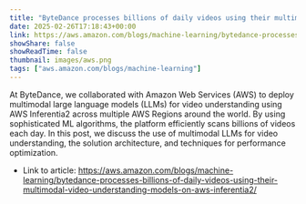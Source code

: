 ```yaml
---
title: "ByteDance processes billions of daily videos using their multimodal video understanding models on AWS Inferentia2"
date: 2025-02-26T17:18:43+00:00
link: https://aws.amazon.com/blogs/machine-learning/bytedance-processes-billions-of-daily-videos-using-their-multimodal-video-understanding-models-on-aws-inferentia2/
showShare: false
showReadTime: false
thumbnail: images/aws.png
tags: ["aws.amazon.com/blogs/machine-learning"]
---
```

At ByteDance, we collaborated with Amazon Web Services (AWS) to deploy multimodal large language models (LLMs) for video understanding using AWS Inferentia2 across multiple AWS Regions around the world. By using sophisticated ML algorithms, the platform efficiently scans billions of videos each day. In this post, we discuss the use of multimodal LLMs for video understanding, the solution architecture, and techniques for performance optimization.

- Link to article: https://aws.amazon.com/blogs/machine-learning/bytedance-processes-billions-of-daily-videos-using-their-multimodal-video-understanding-models-on-aws-inferentia2/